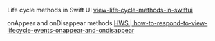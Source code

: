 



Life cycle methods in Swift UI
[view-life-cycle-methods-in-swiftui](https://betterprogramming.pub/view-life-cycle-methods-in-swiftui-b7fa9f0e8dfb)


onAppear and onDisappear methods
[HWS | how-to-respond-to-view-lifecycle-events-onappear-and-ondisappear](https://www.hackingwithswift.com/quick-start/swiftui/how-to-respond-to-view-lifecycle-events-onappear-and-ondisappear)


